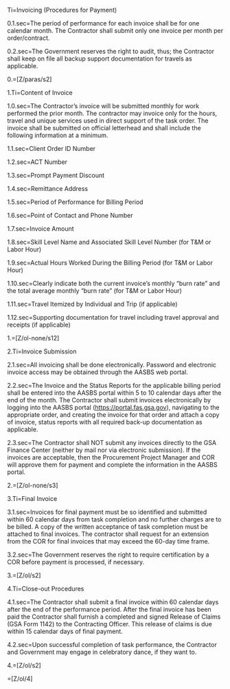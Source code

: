 Ti=Invoicing (Procedures for Payment)

0.1.sec=The period of performance for each invoice shall be for one calendar month. The Contractor shall submit only one invoice per month per order/contract.

0.2.sec=The Government reserves the right to audit, thus; the Contractor shall keep on file all backup support documentation for travels as applicable.

0.=[Z/paras/s2]

1.Ti=Content of Invoice

1.0.sec=The Contractor’s invoice will be submitted monthly for work performed the prior month. The contractor may invoice only for the hours, travel and unique services used in direct support of the task order. The invoice shall be submitted on official letterhead and shall include the following information at a minimum.

1.1.sec=Client Order ID Number

1.2.sec=ACT Number

1.3.sec=Prompt Payment Discount

1.4.sec=Remittance Address

1.5.sec=Period of Performance for Billing Period

1.6.sec=Point of Contact and Phone Number

1.7.sec=Invoice Amount

1.8.sec=Skill Level Name and Associated Skill Level Number (for T&M or Labor Hour)

1.9.sec=Actual Hours Worked During the Billing Period (for T&M or Labor Hour)

1.10.sec=Clearly indicate both the current invoice’s monthly “burn rate” and the total average monthly “burn rate” (for T&M or Labor Hour)

1.11.sec=Travel Itemized by Individual and Trip (if applicable)

1.12.sec=Supporting documentation for travel including travel approval and receipts (if applicable)

1.=[Z/ol-none/s12]

2.Ti=Invoice Submission

2.1.sec=All invoicing shall be done electronically. Password and electronic invoice access may be obtained through the AASBS web portal.

2.2.sec=The Invoice and the Status Reports for the applicable billing period shall be entered into the AASBS portal within 5 to 10 calendar days after the end of the month. The Contractor shall submit invoices electronically by logging into the AASBS portal (https://portal.fas.gsa.gov), navigating to the appropriate order, and creating the invoice for that order and attach a copy of invoice, status reports with all required back-up documentation as applicable.

2.3.sec=The Contractor shall NOT submit any invoices directly to the GSA Finance Center (neither by mail nor via electronic submission). If the invoices are acceptable, then the Procurement Project Manager and COR will approve them for payment and complete the information in the AASBS portal.

2.=[Z/ol-none/s3]

3.Ti=Final Invoice

3.1.sec=Invoices for final payment must be so identified and submitted within 60 calendar days from task completion and no further charges are to be billed. A copy of the written acceptance of task completion must be attached to final invoices. The contractor shall request for an extension from the COR for final invoices that may exceed the 60-day time frame.

3.2.sec=The Government reserves the right to require certification by a COR before payment is processed, if necessary.

3.=[Z/ol/s2]

4.Ti=Close-out Procedures

4.1.sec=The Contractor shall submit a final invoice within 60 calendar days after the end of the performance period. After the final invoice has been paid the Contractor shall furnish a completed and signed Release of Claims (GSA Form 1142) to the Contracting Officer. This release of claims is due within 15 calendar days of final payment.

4.2.sec=Upon successful completion of task performance, the Contractor and Government may engage in celebratory dance, if they want to.

4.=[Z/ol/s2]

=[Z/ol/4]
